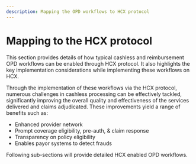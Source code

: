 ```yaml
---
description: Mapping the OPD workflows to HCX protocol
---
```


# Mapping to the HCX protocol

This section provides details of how typical cashless and reimbursement OPD workflows can be enabled through HCX protocol. It also highlights the key implementation considerations while implementing these workflows on HCX.

Through the implementation of these workflows via the HCX protocol, numerous challenges in cashless processing can be effectively tackled, significantly improving the overall quality and effectiveness of the services delivered and claims adjudicated. These improvements yield a range of benefits such as:

* Enhanced provider network&#x20;
* Prompt coverage eligibility, pre-auth, & claim response
* Transparency on policy eligibility
* Enables payor systems to detect frauds&#x20;

Following sub-sections will provide detailed HCX enabled OPD workflows.
